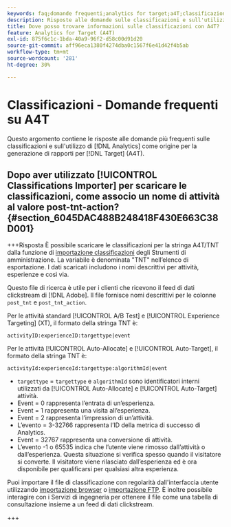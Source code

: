 ```yaml
---
keywords: faq;domande frequenti;analytics for target;a4T;classificazioni;classificazione;classificazioni importazione;post-tnt-action;codici evento
description: Risposte alle domande sulle classificazioni e sull'utilizzo di [!UICONTROL Analytics for Target] (A4T).
title: Dove posso trovare informazioni sulle classificazioni con A4T?
feature: Analytics for Target (A4T)
exl-id: 875f6c1c-1bda-40a9-96f2-d58c00d91d20
source-git-commit: aff96eca1380f4274dba0c1567f6e41d42f4b5ab
workflow-type: tm+mt
source-wordcount: '281'
ht-degree: 30%

---
```


# Classificazioni - Domande frequenti su A4T

Questo argomento contiene le risposte alle domande più frequenti sulle classificazioni e sull&#39;utilizzo di [!DNL Analytics] come origine per la generazione di rapporti per [!DNL Target] (A4T).

## Dopo aver utilizzato [!UICONTROL Classifications Importer] per scaricare le classificazioni, come associo un nome di attività al valore post-tnt-action? {#section_6045DAC488B248418F430E663C38D001}

+++Risposta
È possibile scaricare le classificazioni per la stringa A4T/TNT dalla funzione di [importazione classificazioni](https://experienceleague.adobe.com/docs/analytics/components/classifications/classifications-importer/c-working-with-saint.html?lang=it) degli Strumenti di amministrazione. La variabile è denominata &quot;TNT&quot; nell’elenco di esportazione. I dati scaricati includono i nomi descrittivi per attività, esperienze e così via.

Questo file di ricerca è utile per i clienti che ricevono il feed di dati clickstream di [!DNL Adobe]. Il file fornisce nomi descrittivi per le colonne `post_tnt` e `post_tnt_action`.

Per le attività standard [!UICONTROL A/B Test] e [!UICONTROL Experience Targeting] (XT), il formato della stringa TNT è:

```
activityID:experienceID:targettype|event
```

Per le attività [!UICONTROL Auto-Allocate] e [!UICONTROL Auto-Target], il formato della stringa TNT è:

```
activityId:experienceId:targettype:algorithmId|event
```

* `targettype` = `targettype` e `algorithmId` sono identificatori interni utilizzati da [!UICONTROL Auto-Allocate] e [!UICONTROL Auto-Target] attività.
* Event = 0 rappresenta l’entrata di un’esperienza.
* Event = 1 rappresenta una visita all’esperienza.
* Event = 2 rappresenta l’impression di un’attività.
* L’evento = 3-32766 rappresenta l’ID della metrica di successo di Analytics.
* Event = 32767 rappresenta una conversione di attività.
* L’evento -1 o 65535 indica che l’utente viene rimosso dall’attività o dall’esperienza. Questa situazione si verifica spesso quando il visitatore si converte. Il visitatore viene rilasciato dall’esperienza ed è ora disponibile per qualificarsi per qualsiasi altra esperienza.

Puoi importare il file di classificazione con regolarità dall&#39;interfaccia utente utilizzando [importazione browser](https://experienceleague.adobe.com/docs/analytics/components/classifications/classifications-importer/browser-import.html?lang=it) o [importazione FTP](https://experienceleague.adobe.com/docs/analytics/components/classifications/classifications-importer/import-file.html?lang=it). È inoltre possibile interagire con i Servizi di ingegneria per ottenere il file come una tabella di consultazione insieme a un feed di dati clickstream.

+++
